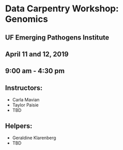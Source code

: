 # Data Carpentry Workshop: Genomics
## UF Emerging Pathogens Institute
## April 11 and 12, 2019
## 9:00 am - 4:30 pm

## Instructors:
* Carla Mavian
* Taylor Paisie
* TBD

## Helpers:
* Geraldine Klarenberg
* TBD
